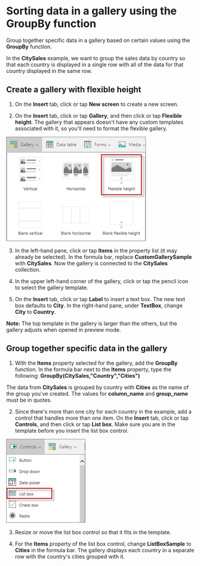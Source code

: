 <properties
   pageTitle="Sort data in a gallery using the GroupBy function | Microsoft PowerApps"
   description="Group together specific data in a gallery based on certain values"
   services=""
   suite="powerapps"
   documentationCenter="na"
   authors="v-subohe"
   manager="anneta"
   editor=""
   tags=""/>

<tags
   ms.service="powerapps"
   ms.devlang="na"
   ms.topic="get-started-article"
   ms.tgt_pltfrm="na"
   ms.workload="na"
   ms.date="05/31/2017"
   ms.author="v-subohe"/>

# Sorting data in a gallery using the GroupBy function
Group together specific data in a gallery based on certain values using the **GroupBy** function.

In the **CitySales** example, we want to group the sales data by country so that each country is displayed in a single row with all of the data for that country displayed in the same row.

## Create a gallery with flexible height
1. On the **Insert** tab, click or tap **New screen** to create a new screen.
<!-- In the video, Audrie talks about creating a new screen first, but I don't think this is necessary-->

2. On the **Insert** tab, click or tap **Gallery**, and then click or tap **Flexible height**. The gallery that appears doesn't have any custom templates associated with it, so you'll need to format the flexible gallery.

  ![Insert flexible height gallery](./media/learning-display-records-groupby/gallery-flex-height.png)

3. In the left-hand pane, click or tap **Items** in the property list (it may already be selected). In the formula bar, replace **CustomGallerySample** with **CitySales**. Now the gallery is connected to the **CitySales** collection.

4. In the upper left-hand corner of the gallery, click or tap the pencil icon to select the gallery template.

5. On the **Insert** tab, click or tap **Label** to insert a text box. The new text box defaults to **City**. In the right-hand pane, under **TextBox**, change **City** to **Country**.

**Note:** The top template in the gallery is larger than the others, but the gallery adjusts when opened in preview mode.

## Group together specific data in the gallery
1. With the **Items** property selected for the gallery, add the **GroupBy** function. In the formula bar next to the **Items** property, type the following:
**GroupBy(CitySales,"Country","Cities")**

  The data from **CitySales** is grouped by country with **Cities** as the name of the group you've created. The values for **column_name** and **group_name** must be in quotes.

2. Since there's more than one city for each country in the example, add a control that handles more than one item. On the **Insert** tab, click or tap **Controls**, and then click or tap **List box**. Make sure you are in the template before you insert the list box control.

  ![Insert list box](./media/learning-display-records-groupby/controls-listbox.png)

3. Resize or move the list box control so that it fits in the template.

4. For the **Items** property of the list box control, change **ListBoxSample** to **Cities** in the formula bar. The gallery displays each country in a separate row with the country's cities grouped with it.
